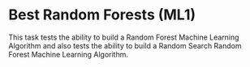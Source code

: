 # Best Random Forests (ML1)
This task tests the ability to build a Random Forest Machine Learning Algorithm and also tests the ability to build a Random Search Random Forest Machine Learning Algorithm.
